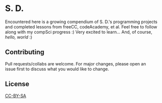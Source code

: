 # S. D.

Encountered here is a growing compendium of S. D.'s programming projects and completed lessons from freeCC, codeAcademy, et al. 
Feel free to follow along with my compSci progress :) Very excited to learn...
And, of course, <em>hello, world</em> :)

## Contributing

Pull requests/collabs are welcome. For major changes, please open an issue first
to discuss what you would like to change.

## License

[CC-BY-SA](https://choosealicense.com/licenses/cc-by-sa-4.0/)
